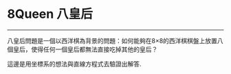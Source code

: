 # 8Queen 八皇后
---
八皇后問題是一個以西洋棋為背景的問題：如何能夠在8×8的西洋棋棋盤上放置八個皇后，使得任何一個皇后都無法直接吃掉其他的皇后？  

這邊是用坐標系的想法與直線方程式去驗證出解答.




